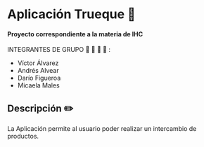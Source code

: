 # Aplicación Trueque :iphone:
 #### Proyecto correspondiente a la materia de IHC
INTEGRANTES DE GRUPO  :boy: :boy: :boy: :girl: :
- Víctor Álvarez
- Andrés Alvear
- Darío Figueroa
- Micaela Males

## Descripción :pencil2:

La Aplicación permite al usuario poder realizar un intercambio de productos.
